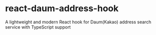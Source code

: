 # react-daum-address-hook
A lightweight and modern React hook for Daum(Kakao) address search service with TypeScript support
